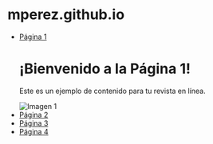 # mperez.github.io
<ul>
    <li><a href="pagina1.html">Página 1</a></li>
    <!DOCTYPE html>
<html>
<head>
    <title>Página 1</title>
</head>
<body>
    <h1>¡Bienvenido a la Página 1!</h1>
    <p>Este es un ejemplo de contenido para tu revista en línea.</p>
    <img src="https://jessehouwing.net/content/images/size/w2000/2018/07/stackoverflow-1.png" alt="Imagen 1">
</body>
</html>
    <li><a href="pagina2.html">Página 2</a></li>
    <li><a href="pagina3.html">Página 3</a></li>
    <li><a href="pagina4.html">Página 4</a></li>
</ul>

